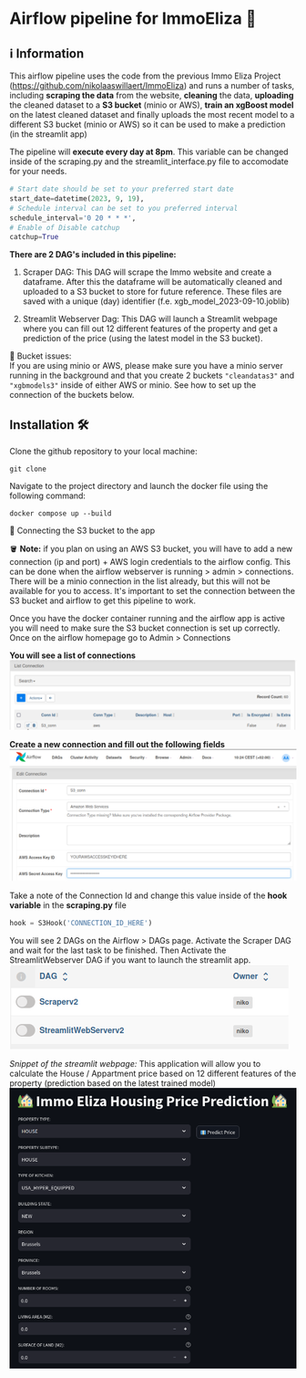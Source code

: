 # Airflow pipeline for ImmoEliza  :house_with_garden:


## :information_source: Information

This airflow pipeline uses the code from the previous Immo Eliza Project (https://github.com/nikolaaswillaert/ImmoEliza) and runs a number of tasks, including **scraping the data** from the website, **cleaning** the data, **uploading** the cleaned dataset to a **S3 bucket** (minio or AWS), **train an xgBoost model** on the latest cleaned dataset and finally uploads the most recent model to a different S3 bucket (minio or AWS) so it can be used to make a prediction (in the streamlit app)

The pipeline will **execute every day at 8pm**. This variable can be changed inside of the scraping.py and the streamlit_interface.py file to accomodate for your needs. <br>

```py
# Start date should be set to your preferred start date
start_date=datetime(2023, 9, 19),
# Schedule interval can be set to you preferred interval
schedule_interval='0 20 * * *',
# Enable of Disable catchup
catchup=True
```

**There are 2 DAG's included in this pipeline:**
1) Scraper DAG:
This DAG will scrape the Immo website and create a dataframe. After this the dataframe will be automatically cleaned and uploaded to a S3 bucket to store for future reference. These files are saved with a unique (day) identifier (f.e. xgb_model_2023-09-10.joblib)

2) Streamlit Webserver Dag:
This DAG will launch a Streamlit webpage where you can fill out 12 different features of the property and get a prediction of the price (using the latest model in the S3 bucket).

:bug: Bucket issues:<br>
If you are using minio or AWS, please make sure you have a minio server running in the background and that you create 2 buckets ```"cleandatas3"``` and ```"xgbmodels3"``` inside of either AWS or minio. See how to set up the connection of the buckets below.

## Installation :hammer_and_wrench:

Clone the github repository to your local machine:
```
git clone 
```

Navigate to the project directory and launch the docker file using the following command:

```
docker compose up --build
```

:bricks: Connecting the S3 bucket to the app <br>

:bucket: **Note:** if you plan on using an AWS S3 bucket, you will have to add a new connection (ip and port) + AWS login credentials to the airflow config. This can be done when the airflow webserver is running > admin > connections.
There will be a minio connection in the list already, but this will not be available for you to access. It's important to set the connection between the S3 bucket and airflow to get this pipeline to work.

Once you have the docker container running and the airflow app is active you will need to make sure the S3 bucket connection is set up correctly. Once on the airflow homepage go to Admin > Connections

**You will see a list of connections**
![Alt text](<images/Screenshot from 2023-09-22 10-24-21.png>)

**Create a new connection and fill out the following fields**
![Alt text](<images/Screenshot from 2023-09-22 10-24-55.png>)

Take a note of the Connection Id and change this value inside of the **hook variable** in the **scraping.py** file

```py
hook = S3Hook('CONNECTION_ID_HERE')
```

You will see 2 DAGs on the Airflow > DAGs page. Activate the Scraper DAG and wait for the last task to be finished. Then Activate the StreamlitWebserver DAG if you want to launch the streamlit app.
![Alt text](<images/Screenshot from 2023-09-22 10-29-54.png>)


*Snippet of the streamlit webpage:*
This application will allow you to calculate the House / Appartment price based on 12 different features of the property (prediction based on the latest trained model)
![Alt text](<images/Screenshot from 2023-09-22 10-31-54.png>)